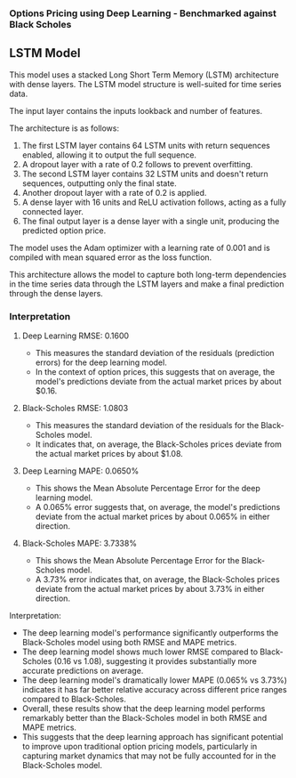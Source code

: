 ### Options Pricing using Deep Learning - Benchmarked against Black Scholes

## LSTM Model

This model uses a stacked Long Short Term Memory (LSTM) architecture with dense layers. The LSTM model structure is well-suited for time series data.

The input layer contains the inputs lookback and number of features.

The architecture is as follows:

1. The first LSTM layer contains 64 LSTM units with return sequences enabled, allowing it to output the full sequence.
2. A dropout layer with a rate of 0.2 follows to prevent overfitting.
3. The second LSTM layer contains 32 LSTM units and doesn't return sequences, outputting only the final state.
4. Another dropout layer with a rate of 0.2 is applied.
5. A dense layer with 16 units and ReLU activation follows, acting as a fully connected layer.
6. The final output layer is a dense layer with a single unit, producing the predicted option price.

The model uses the Adam optimizer with a learning rate of 0.001 and is compiled with mean squared error as the loss function.

This architecture allows the model to capture both long-term dependencies in the time series data through the LSTM layers and make a final prediction through the dense layers.

### Interpretation

1. Deep Learning RMSE: 0.1600
   - This measures the standard deviation of the residuals (prediction errors) for the deep learning model.
   - In the context of option prices, this suggests that on average, the model's predictions deviate from the actual market prices by about $0.16.

2. Black-Scholes RMSE: 1.0803
   - This measures the standard deviation of the residuals for the Black-Scholes model.
   - It indicates that, on average, the Black-Scholes prices deviate from the actual market prices by about $1.08.

3. Deep Learning MAPE: 0.0650%
   - This shows the Mean Absolute Percentage Error for the deep learning model.
   - A 0.065% error suggests that, on average, the model's predictions deviate from the actual market prices by about 0.065% in either direction.

4. Black-Scholes MAPE: 3.7338%
   - This shows the Mean Absolute Percentage Error for the Black-Scholes model.
   - A 3.73% error indicates that, on average, the Black-Scholes prices deviate from the actual market prices by about 3.73% in either direction.

Interpretation:
- The deep learning model's performance significantly outperforms the Black-Scholes model using both RMSE and MAPE metrics.
- The deep learning model shows much lower RMSE compared to Black-Scholes (0.16 vs 1.08), suggesting it provides substantially more accurate predictions on average.
- The deep learning model's dramatically lower MAPE (0.065% vs 3.73%) indicates it has far better relative accuracy across different price ranges compared to Black-Scholes.
- Overall, these results show that the deep learning model performs remarkably better than the Black-Scholes model in both RMSE and MAPE metrics.
- This suggests that the deep learning approach has significant potential to improve upon traditional option pricing models, particularly in capturing market dynamics that may not be fully accounted for in the Black-Scholes model.
